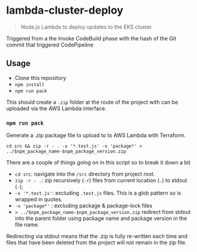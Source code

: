 # lambda-cluster-deploy
> Node.js Lambda to deploy updates to the EKS cluster

Triggered from a the Invoke CodeBuild phase with the hash of the Git commit that triggered CodePipeline

## Usage

 * Clone this repository
 * `npm install`
 * `npm run pack`

This should create a `.zip` folder at the route of the project with can be uploaded via the AWS Lambda interface.

### `npm run pack`

Generate a .zip package file to upload to to AWS Lambda with Terraform.

`cd src && zip -r - . -x '*.test.js' -x 'package*' > ../$npm_package_name-$npm_package_version.zip`

There are a couple of things going on in this script so to break it down a bit

 - `cd src`: navigate into the `/src` directory from project root.
 - `zip -r - .`: zip recursively (`-r`) files from current location (`.`) to stdout (`-`);
 - `-x '*.test.js'`: excluding `.test.js` files. This is a glob pattern so is wrapped in quotes.
 - `-x 'package*'` : excluding package & package-lock files
 - `> ../$npm_package_name-$npm_package_version.zip` redirect from stdout into the parent folder using package name and package version in the file name.

 Redirecting via stdout means that the .zip is fully re-written each time and files that have been deleted from the project will not remain in the zip file.

